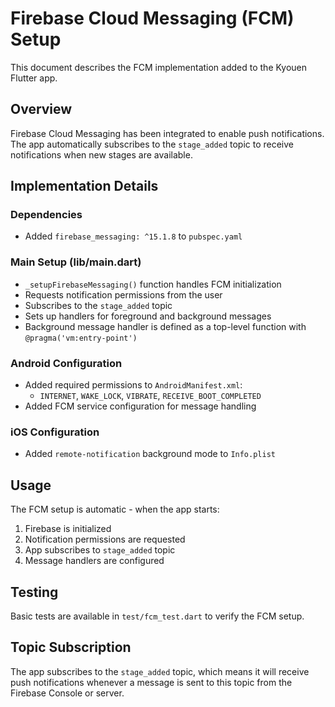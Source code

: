 # Firebase Cloud Messaging (FCM) Setup

This document describes the FCM implementation added to the Kyouen Flutter app.

## Overview

Firebase Cloud Messaging has been integrated to enable push notifications. The app automatically subscribes to the `stage_added` topic to receive notifications when new stages are available.

## Implementation Details

### Dependencies
- Added `firebase_messaging: ^15.1.8` to `pubspec.yaml`

### Main Setup (lib/main.dart)
- `_setupFirebaseMessaging()` function handles FCM initialization
- Requests notification permissions from the user
- Subscribes to the `stage_added` topic
- Sets up handlers for foreground and background messages
- Background message handler is defined as a top-level function with `@pragma('vm:entry-point')`

### Android Configuration
- Added required permissions to `AndroidManifest.xml`:
  - `INTERNET`, `WAKE_LOCK`, `VIBRATE`, `RECEIVE_BOOT_COMPLETED`
- Added FCM service configuration for message handling

### iOS Configuration
- Added `remote-notification` background mode to `Info.plist`

## Usage

The FCM setup is automatic - when the app starts:
1. Firebase is initialized
2. Notification permissions are requested
3. App subscribes to `stage_added` topic
4. Message handlers are configured

## Testing

Basic tests are available in `test/fcm_test.dart` to verify the FCM setup.

## Topic Subscription

The app subscribes to the `stage_added` topic, which means it will receive push notifications whenever a message is sent to this topic from the Firebase Console or server.